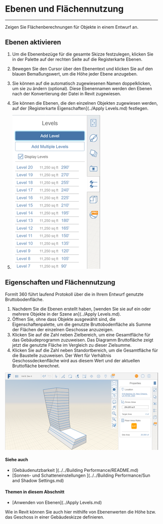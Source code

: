 

# Ebenen und Flächennutzung

---

Zeigen Sie Flächenberechnungen für Objekte in einem Entwurf an.

## Ebenen aktivieren

1. Um die Ebenenbezüge für die gesamte Skizze festzulegen, klicken Sie in der Palette auf der rechten Seite auf die Registerkarte Ebenen.
2. Bewegen Sie den Cursor über den Ebenentext und klicken Sie auf den blauen Bemaßungswert, um die Höhe jeder Ebene anzugeben.
3. Sie können auf die automatisch zugewiesenen Namen doppelklicken, um sie zu ändern (optional). Diese Ebenennamen werden den Ebenen nach der Konvertierung der Datei in Revit zugewiesen.
4. Sie können die Ebenen, die den einzelnen Objekten zugewiesen werden, auf der [Registerkarte Eigenschaften](../Apply Levels.md) festlegen.

5. ![](Images/GUID-B654ADB4-52D5-4086-A247-55304811E5F3-low.png)

## Eigenschaften und Flächennutzung

FormIt 360 führt laufend Protokoll über die in Ihrem Entwurf genutzte Bruttobodenfläche.

1. Nachdem Sie die Ebenen erstellt haben, [wenden Sie sie auf ein oder mehrere Objekte in der Szene an](../Apply Levels.md).
2. Öffnen Sie, ohne dass Objekte ausgewählt sind, die Eigenschaftenpalette, um die genutzte Bruttobodenfläche als Summe der Flächen der einzelnen Geschosse anzuzeigen.
3. Klicken Sie auf die Zahl neben Zielbereich, um eine Gesamtfläche für das Gebäudeprogramm zuzuweisen. Das Diagramm Bruttofläche zeigt jetzt die genutzte Fläche im Vergleich zu dieser Zielsumme.
4. Klicken Sie auf die Zahl neben Standortbereich, um die Gesamtfläche für die Baustelle zuzuweisen. Der Wert für Verhältnis Geschossdeckenfläche wird aus diesem Wert und der aktuellen Bruttofläche berechnet.

![](Images/GUID-F5CDAC20-727D-4FE2-ACD4-199EF23AF535-low.png)

#### Siehe auch

* [Gebäudenutzbarkeit ](../../Building Performance/README.md)
* [Sonnen- und Schatteneinstellungen ](../../Building Performance/Sun and Shadow Settings.md)

#### Themen in diesem Abschnitt

* [Anwenden von Ebenen](../Apply Levels.md)

Wie in Revit können Sie auch hier mithilfe von Ebenenwerten die Höhe bzw. das Geschoss in einer Gebäudeskizze definieren.

